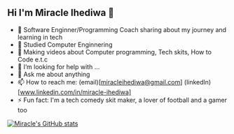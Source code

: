 ## Hi I'm Miracle Ihediwa 👋



- 🔭 Software Enginner/Programming Coach sharing about my journey and learning in tech
- 🌱 Studied Computer Enginnering
- 👯 Making videos about Computer programming, Tech skits, How to Code e.t.c
- 🤔 I’m looking for help with ...
- 💬 Ask me about anything
- 📫 How to reach me: (email)[miracleihediwa@gmail.com] (linkedln)[www.linkedin.com/in/miracle-ihediwa]
- ⚡ Fun fact: I'm a tech comedy skit maker, a lover of football and a gamer too

[![Miracle's GitHub stats](https://github-readme-stats.vercel.app/api?username=Shadowcruv&show_icons=true&theme=radical)](https://github.com/Shadowcruv/github-readme-stats)
